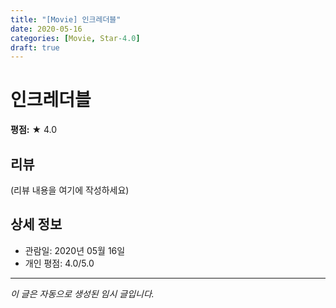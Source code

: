 ```yaml
---
title: "[Movie] 인크레더블"
date: 2020-05-16
categories: [Movie, Star-4.0]
draft: true
---
```


# 인크레더블

**평점:** ★ 4.0

## 리뷰

(리뷰 내용을 여기에 작성하세요)

## 상세 정보

- 관람일: 2020년 05월 16일
- 개인 평점: 4.0/5.0

---

*이 글은 자동으로 생성된 임시 글입니다.*
